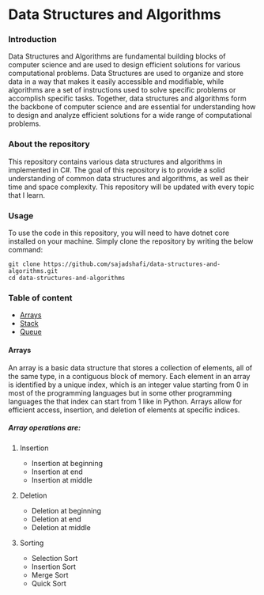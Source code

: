 # Data Structures and Algorithms

### Introduction
Data Structures and Algorithms are fundamental building blocks of computer science and are used to design efficient solutions for various computational problems. Data Structures are used to organize and store data in a way that makes it easily accessible and modifiable, while algorithms are a set of instructions used to solve specific problems or accomplish specific tasks. Together, data structures and algorithms form the backbone of computer science and are essential for understanding how to design and analyze efficient solutions for a wide range of computational problems.

### About the repository
This repository contains various data structures and algorithms in implemented in C#. The goal of this repository is to provide a solid understanding of common data structures and algorithms, as well as their time and space complexity. This repository will be updated with every topic that I learn.

### Usage
To use the code in this repository, you will need to have dotnet core installed on your machine. Simply clone the repository by writing the below command:
```
git clone https://github.com/sajadshafi/data-structures-and-algorithms.git
cd data-structures-and-algorithms
```
### Table of content
- [Arrays](#arrays)
- [Stack](#stack)
- [Queue](#queue)

#### Arrays
An array is a basic data structure that stores a collection of elements, all of the same type, in a contiguous block of memory. Each element in an array is identified by a unique index, which is an integer value starting from 0 in most of the programming languages but in some other programming languages the that index can start from 1 like in Python. Arrays allow for efficient access, insertion, and deletion of elements at specific indices.

##### Array operations are:
1. Insertion
   - Insertion at beginning
   - Insertion at end
   - Insertion at middle

2. Deletion
   - Deletion at beginning
   - Deletion at end
   - Deletion at middle

3. Sorting
   - Selection Sort
   - Insertion Sort
   - Merge Sort
   - Quick Sort
